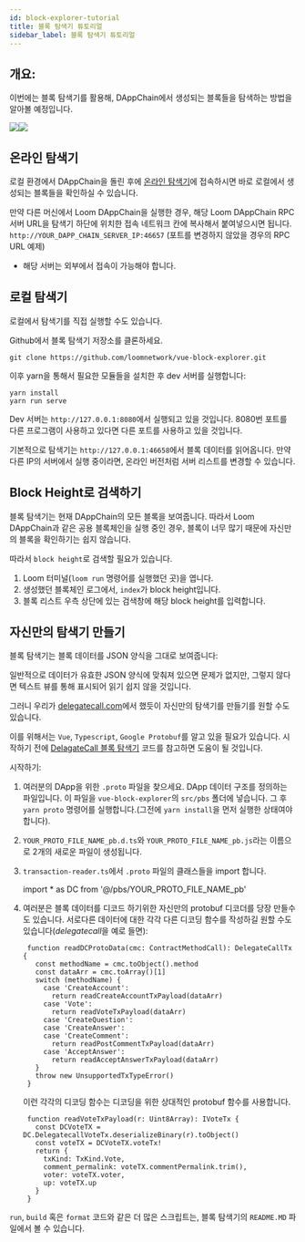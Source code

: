 ```yaml
---
id: block-explorer-tutorial
title: 블록 탐색기 튜토리얼
sidebar_label: 블록 탐색기 튜토리얼
---
```

## 개요:

이번에는 블록 탐색기를 활용해, DAppChain에서 생성되는 블록들을 탐색하는 방법을 알아볼 예정입니다.

![](/developers/img/block_explorer.png)![](/developers/img/block_explorer_details.png)

## 온라인 탐색기

로컬 환경에서 DAppChain을 돌린 후에 [온라인 탐색기](https://blockexplorer.loomx.io)에 접속하시면 바로 로컬에서 생성되는 블록들을 확인하실 수 있습니다.

만약 다른 머신에서 Loom DAppChain을 실행한 경우, 해당 Loom DAppChain RPC 서버 URL을 탐색기 하단에 위치한 접속 네트워크 칸에 복사해서 붙여넣으시면 됩니다. `http://YOUR_DAPP_CHAIN_SERVER_IP:46657` (포트를 변경하지 않았을 경우의 RPC URL 예제)

+ 해당 서버는 외부에서 접속이 가능해야 합니다.

## 로컬 탐색기

로컬에서 탐색기를 직접 실행할 수도 있습니다.

Github에서 블록 탐색기 저장소를 클론하세요. 

    git clone https://github.com/loomnetwork/vue-block-explorer.git
    

이후 yarn을 통해서 필요한 모듈들을 설치한 후 dev 서버를 실행합니다:

    yarn install
    yarn run serve
    

Dev 서버는 `http://127.0.0.1:8080`에서 실행되고 있을 것입니다. 8080번 포트를 다른 프로그램이 사용하고 있다면 다른 포트를 사용하고 있을 것입니다.

기본적으로 탐색기는 `http://127.0.0.1:46658`에서 블록 데이터를 읽어옵니다. 만약 다른 IP의 서버에서 실행 중이라면, 온라인 버전처럼 서버 리스트를 변경할 수 있습니다.

## Block Height로 검색하기

블록 탐색기는 현재 DAppChain의 모든 블록을 보여줍니다. 따라서 Loom DAppChain과 같은 공용 블록체인을 실행 중인 경우, 블록이 너무 많기 때문에 자신만의 블록을 확인하기는 쉽지 않습니다.

따라서 `block height`로 검색할 필요가 있습니다.

1. Loom 터미널(`loom run` 명령어를 실행했던 곳)을 엽니다.
2. 생성했던 블록체인 로그에서, `index`가 block height입니다.
3. 블록 리스트 우측 상단에 있는 검색창에 해당 block height를 입력합니다.

## 자신만의 탐색기 만들기

블록 탐색기는 블록 데이터를 JSON 양식을 그대로 보여줍니다:

일반적으로 데이터가 유효한 JSON 양식에 맞춰져 있으면 문제가 없지만, 그렇지 않다면 텍스트 뷰를 통해 표시되어 읽기 쉽지 않을 것입니다.

그러니 우리가 [delegatecall.com](http://blockchain.delegatecall.com)에서 했듯이 자신만의 탐색기를 만들기를 원할 수도 있습니다.

이를 위해서는 `Vue`, `Typescript`, `Google Protobuf`를 알고 있을 필요가 있습니다. 시작하기 전에 [DelagateCall 블록 탐색기](https://github.com/loomnetwork/vue-block-explorer/tree/dc-2) 코드를 참고하면 도움이 될 것입니다.

시작하기:

1. 여러분의 DApp을 위한 `.proto` 파일을 찾으세요. DApp 데이터 구조를 정의하는 파일입니다. 이 파일을 `vue-block-explorer`의 `src/pbs` 폴더에 넣습니다. 그 후 `yarn proto` 명령어를 실행합니다.(그전에 `yarn install`을 먼저 실행한 상태여야 합니다).
2. `YOUR_PROTO_FILE_NAME_pb.d.ts`와 `YOUR_PROTO_FILE_NAME_pb.js`라는 이름으로 2개의 새로운 파일이 생성됩니다.
3. `transaction-reader.ts`에서 `.proto` 파일의 클래스들을 import 합니다.

    import * as DC from '@/pbs/YOUR_PROTO_FILE_NAME_pb'
    

1. 여러분은 블록 데이터를 디코드 하기위한 자신만의 protobuf 디코더를 당장 만들수도 있습니다. 서로다른 데이터에 대한 각각 다른 디코딩 함수를 작성하길 원할 수도 있습니다(*delegatecall*을 예로 들면):
    
        function readDCProtoData(cmc: ContractMethodCall): DelegateCallTx {
          const methodName = cmc.toObject().method
          const dataArr = cmc.toArray()[1]
          switch (methodName) {
            case 'CreateAccount':
              return readCreateAccountTxPayload(dataArr)
            case 'Vote':
              return readVoteTxPayload(dataArr)
            case 'CreateQuestion':
            case 'CreateAnswer':
            case 'CreateComment':
              return readPostCommentTxPayload(dataArr)
            case 'AcceptAnswer':
              return readAcceptAnswerTxPayload(dataArr)
          }
          throw new UnsupportedTxTypeError()
        }
        
    
    이런 각각의 디코딩 함수는 디코딩을 위한 상대적인 protobuf 함수를 사용합니다.
    
        function readVoteTxPayload(r: Uint8Array): IVoteTx {
          const DCVoteTX = DC.DelegatecallVoteTx.deserializeBinary(r).toObject()
          const voteTX = DCVoteTX.voteTx!
          return {
            txKind: TxKind.Vote,
            comment_permalink: voteTX.commentPermalink.trim(),
            voter: voteTX.voter,
            up: voteTX.up
          }
        }
        

`run`, `build` 혹은 `format` 코드와 같은 더 많은 스크립트는, 블록 탐색기의 `README.MD` 파일에서 볼 수 있습니다.